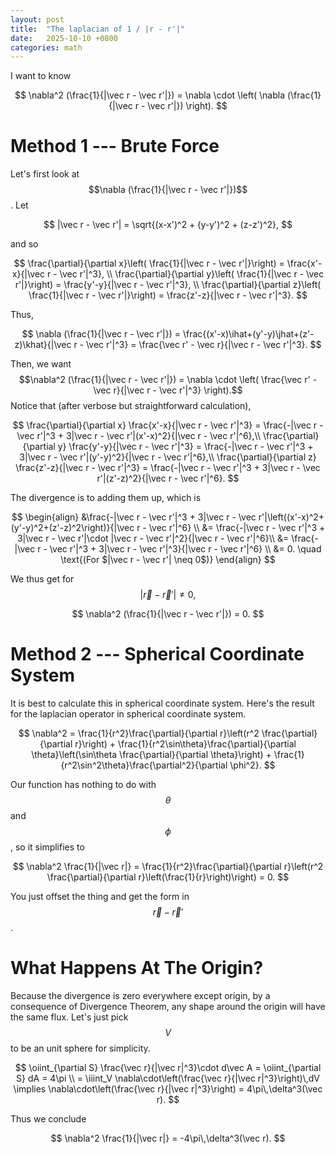 ```yaml
---
layout: post
title:  "The laplacian of 1 / |r - r'|"
date:   2025-10-10 +0800
categories: math
---
```


I want to know 

$$
\nabla^2 (\frac{1}{|\vec r - \vec r'|}) = \nabla \cdot \left( \nabla (\frac{1}{|\vec r - \vec r'|}) \right).
$$


# Method 1 --- Brute Force

Let's first look at 
$$\nabla (\frac{1}{|\vec r - \vec r'|})$$. Let

$$
|\vec r - \vec r'| = \sqrt{(x-x')^2 + (y-y')^2 + (z-z')^2},
$$

and so

$$
\frac{\partial}{\partial x}\left( \frac{1}{|\vec r - \vec r'|}\right)
= \frac{x'-x}{|\vec r - \vec r'|^3}, \\
\frac{\partial}{\partial y}\left( \frac{1}{|\vec r - \vec r'|}\right)
= \frac{y'-y}{|\vec r - \vec r'|^3}, \\
\frac{\partial}{\partial z}\left( \frac{1}{|\vec r - \vec r'|}\right)
= \frac{z'-z}{|\vec r - \vec r'|^3}.
$$

Thus, 

$$
\nabla (\frac{1}{|\vec r - \vec r'|}) 
= \frac{(x'-x)\ihat+(y'-y)\jhat+(z'-z)\khat}{|\vec r - \vec r'|^3}
= \frac{\vec r' - \vec r}{|\vec r - \vec r'|^3}.
$$

Then, we want
$$\nabla^2 (\frac{1}{|\vec r - \vec r'|}) = \nabla \cdot \left( \frac{\vec r' - \vec r}{|\vec r - \vec r'|^3} \right).$$
Notice that (after verbose but straightforward calculation),

$$
\frac{\partial}{\partial x} \frac{x'-x}{|\vec r - \vec r'|^3} = \frac{-|\vec r - \vec r'|^3 + 3|\vec r - \vec r'|(x'-x)^2}{|\vec r - \vec r'|^6},\\
\frac{\partial}{\partial y} \frac{y'-y}{|\vec r - \vec r'|^3} = \frac{-|\vec r - \vec r'|^3 + 3|\vec r - \vec r'|(y'-y)^2}{|\vec r - \vec r'|^6},\\
\frac{\partial}{\partial z} \frac{z'-z}{|\vec r - \vec r'|^3} = \frac{-|\vec r - \vec r'|^3 + 3|\vec r - \vec r'|(z'-z)^2}{|\vec r - \vec r'|^6}.
$$

The divergence is to adding them up, which is

$$
\begin{align}
&\frac{-|\vec r - \vec r'|^3 + 3|\vec r - \vec r'|\left((x'-x)^2+(y'-y)^2+(z'-z)^2\right)}{|\vec r - \vec r'|^6} \\
&= \frac{-|\vec r - \vec r'|^3 + 3|\vec r - \vec r'|\cdot |\vec r - \vec r'|^2}{|\vec r - \vec r'|^6}\\
&= \frac{-|\vec r - \vec r'|^3 + 3|\vec r - \vec r'|^3}{|\vec r - \vec r'|^6} \\
&= 0. \quad \text{(For $|\vec r - \vec r'| \neq 0$)}
\end{align}
$$

We thus get for 
$$|\vec r - \vec r'| \neq 0,$$

$$
\nabla^2 (\frac{1}{|\vec r - \vec r'|}) = 0.
$$

# Method 2 --- Spherical Coordinate System

It is best to calculate this in spherical coordinate system.
Here's the result for the laplacian operator in spherical coordinate system.

$$
\nabla^2 = \frac{1}{r^2}\frac{\partial}{\partial r}\left(r^2 \frac{\partial}{\partial r}\right) + \frac{1}{r^2\sin\theta}\frac{\partial}{\partial \theta}\left(\sin\theta \frac{\partial}{\partial \theta}\right) + \frac{1}{r^2\sin^2\theta}\frac{\partial^2}{\partial \phi^2}.
$$

Our function has nothing to do with $$\theta$$ and $$\phi$$, so it simplifies to

$$
\nabla^2 \frac{1}{|\vec r|} = \frac{1}{r^2}\frac{\partial}{\partial r}\left(r^2 \frac{\partial}{\partial r}\left(\frac{1}{r}\right)\right)
= 0.
$$

You just offset the thing and get the form in $$\vec r - \vec r'$$.

# What Happens At The Origin?

Because the divergence is zero everywhere except origin,
by a consequence of Divergence Theorem, any shape around the origin will have the same flux.
Let's just pick $$V$$ to be an unit sphere for simplicity.

$$
\oiint_{\partial S} \frac{\vec r}{|\vec r|^3}\cdot d\vec A
= \oiint_{\partial S} dA
= 4\pi \\
= \iiint_V \nabla\cdot\left(\frac{\vec r}{|\vec r|^3}\right)\,dV
\implies \nabla\cdot\left(\frac{\vec r}{|\vec r|^3}\right) = 4\pi\,\delta^3(\vec r).
$$

Thus we conclude

$$
\nabla^2 \frac{1}{|\vec r|} = -4\pi\,\delta^3(\vec r).
$$
